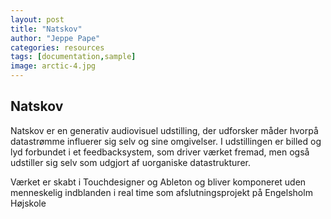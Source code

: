 ```yaml
---
layout: post
title: "Natskov"
author: "Jeppe Pape"
categories: resources
tags: [documentation,sample]
image: arctic-4.jpg
---
```


## Natskov

Natskov er en generativ audiovisuel udstilling, der udforsker måder hvorpå datastrømme influerer sig selv og sine omgivelser. I udstillingen er billed og lyd forbundet i et feedbacksystem, som driver værket fremad, men også udstiller sig selv som udgjort af uorganiske datastrukturer.

Værket er skabt i Touchdesigner og Ableton og bliver komponeret uden menneskelig indblanden i real time som afslutningsprojekt på Engelsholm Højskole


